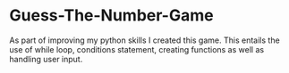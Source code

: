 # Guess-The-Number-Game
As part of improving my python skills I created this game. This entails the use of while loop, conditions statement, creating functions as well as handling user input.
